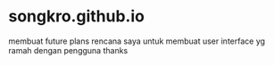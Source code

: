 # songkro.github.io
membuat future plans
rencana saya untuk membuat user interface yg ramah dengan pengguna
thanks